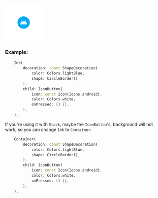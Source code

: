 <img src="../../images/iconButtonWithCircleBackground.png" />

### Example:

``` dart
    Ink(
        decoration: const ShapeDecoration(
            color: Colors.lightBlue,
            shape: CircleBorder(),
        ),
        child: IconButton(
            icon: const Icon(Icons.android),
            color: Colors.white,
            onPressed: () {},
        ),
    ),
```

If you're using it with `Stack`, maybe the `IconButton`'s, background will not work, so you can change `Ink` to `Container`:

``` dart
    Container(
        decoration: const ShapeDecoration(
            color: Colors.lightBlue,
            shape: CircleBorder(),
        ),
        child: IconButton(
            icon: const Icon(Icons.android),
            color: Colors.white,
            onPressed: () {},
        ),
    ),
```
